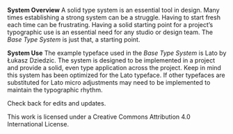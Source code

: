 **System Overview**
A solid type system is an essential tool in design. Many times establishing a strong system can be a struggle. Having to start fresh each time can be frustrating. Having a solid starting point for a project’s typographic use is an essential need for any studio or design team. The *Base Type System* is just that, a starting point. 

**System Use**
The example typeface used in the *Base Type System* is Lato by Łukasz Dziedzic. The system is designed to be implemented in a project and provide a solid, even type application across the project. Keep in mind this system has been optimized for the Lato typeface. If other typefaces are substituted for Lato micro adjustments may need to be implemented to maintain the typographic rhythm.


Check back for edits and updates.


This work is licensed under a Creative Commons Attribution 4.0 International License.
